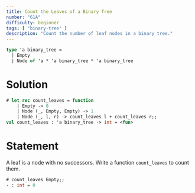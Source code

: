 ```yaml
---
title: Count the Leaves of a Binary Tree
number: "61A"
difficulty: beginner
tags: [ "binary-tree" ]
description: "Count the number of leaf nodes in a binary tree."
---
```


```ocaml
type 'a binary_tree =
  | Empty
  | Node of 'a * 'a binary_tree * 'a binary_tree
```

# Solution

```ocaml
# let rec count_leaves = function
    | Empty -> 0
    | Node (_, Empty, Empty) -> 1
    | Node (_, l, r) -> count_leaves l + count_leaves r;;
val count_leaves : 'a binary_tree -> int = <fun>
```

# Statement

A leaf is a node with no successors. Write a function `count_leaves` to
count them.

```ocaml
# count_leaves Empty;;
- : int = 0
```
